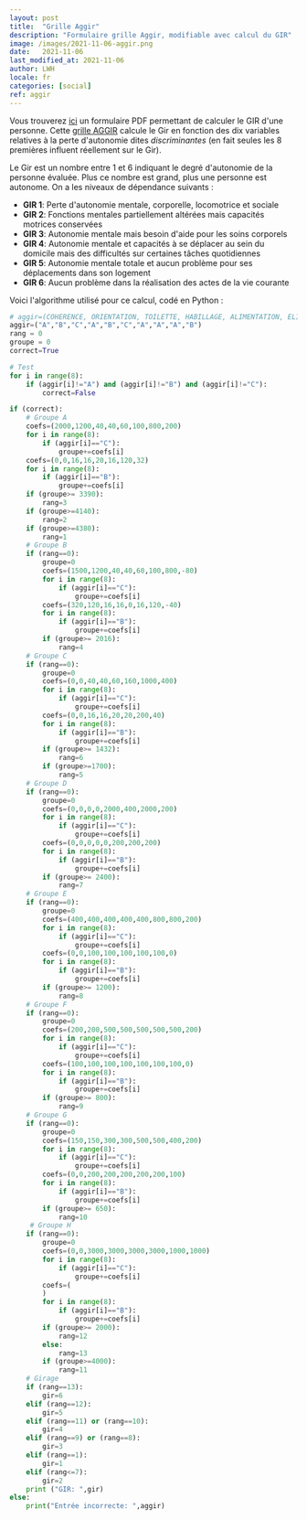 ```yaml
---
layout: post
title:  "Grille Aggir"
description: "Formulaire grille Aggir, modifiable avec calcul du GIR"
image: /images/2021-11-06-aggir.png
date:   2021-11-06
last_modified_at: 2021-11-06
author: LWH
locale: fr
categories: [social]
ref: aggir 
---
```

Vous trouverez [ici](https://github.com/LWH-21/Aggir "Dépôt Github pour les formulaires PDF") un formulaire PDF permettant de calculer le GIR d'une personne. Cette  [grille AGGIR](https://github.com/LWH-21/Aggir/blob/db4d2a2c16464154e4be0310f5d0639d5c2832c3/Formulaire_aggir.pdf "Formulaire Aggir") calcule le Gir en fonction des dix variables relatives à la perte d'autonomie dites *discriminantes* (en fait seules les 8 premières influent réellement sur le Gir).

Le Gir est un nombre entre 1 et 6 indiquant le degré d'autonomie de la personne évaluée.
Plus ce nombre est grand, plus une personne est autonome. On a les niveaux de dépendance suivants :

- **GIR 1**: Perte d'autonomie mentale, corporelle, locomotrice et sociale
- **GIR 2**: Fonctions mentales partiellement altérées mais capacités motrices conservées
- **GIR 3**: Autonomie mentale mais besoin d'aide pour les soins corporels
- **GIR 4**: Autonomie mentale et capacités à se déplacer au sein du domicile mais des difficultés sur certaines tâches quotidiennes
- **GIR 5**: Autonomie mentale totale et aucun problème pour ses déplacements dans son logement
- **GIR 6**: Aucun problème dans la réalisation des actes de la vie courante

Voici l'algorithme utilisé pour ce calcul, codé en Python :

```python
# aggir=(COHERENCE, ORIENTATION, TOILETTE, HABILLAGE, ALIMENTATION, ELIMINATION, TRANSFERTS, DEPL. INT, DEPL EXT., COMMUNICATION )
aggir=("A","B","C","A","B","C","A","A","A","B")
rang = 0
groupe = 0
correct=True

# Test 
for i in range(8):
    if (aggir[i]!="A") and (aggir[i]!="B") and (aggir[i]!="C"):
        correct=False

if (correct):
    # Groupe A
    coefs=(2000,1200,40,40,60,100,800,200)
    for i in range(8):
        if (aggir[i]=="C"):
            groupe+=coefs[i]
    coefs=(0,0,16,16,20,16,120,32)
    for i in range(8):
        if (aggir[i]=="B"):
            groupe+=coefs[i]
    if (groupe>= 3390):
        rang=3
    if (groupe>=4140):
        rang=2
    if (groupe>=4380):
        rang=1
    # Groupe B
    if (rang==0):
        groupe=0
        coefs=(1500,1200,40,40,60,100,800,-80)
        for i in range(8):
            if (aggir[i]=="C"):
                groupe+=coefs[i]
        coefs=(320,120,16,16,0,16,120,-40)
        for i in range(8):
            if (aggir[i]=="B"):
                groupe+=coefs[i]
        if (groupe>= 2016):
            rang=4
    # Groupe C
    if (rang==0):
        groupe=0
        coefs=(0,0,40,40,60,160,1000,400)
        for i in range(8):
            if (aggir[i]=="C"):
                groupe+=coefs[i]
        coefs=(0,0,16,16,20,20,200,40)
        for i in range(8):
            if (aggir[i]=="B"):
                groupe+=coefs[i]
        if (groupe>= 1432):
            rang=6
        if (groupe>=1700):
            rang=5
    # Groupe D
    if (rang==0):
        groupe=0
        coefs=(0,0,0,0,2000,400,2000,200)
        for i in range(8):
            if (aggir[i]=="C"):
                groupe+=coefs[i]
        coefs=(0,0,0,0,0,200,200,200)
        for i in range(8):
            if (aggir[i]=="B"):
                groupe+=coefs[i]
        if (groupe>= 2400):
            rang=7
    # Groupe E
    if (rang==0):
        groupe=0
        coefs=(400,400,400,400,400,800,800,200)
        for i in range(8):
            if (aggir[i]=="C"):
                groupe+=coefs[i]
        coefs=(0,0,100,100,100,100,100,0)
        for i in range(8):
            if (aggir[i]=="B"):
                groupe+=coefs[i]
        if (groupe>= 1200):
            rang=8
    # Groupe F
    if (rang==0):
        groupe=0
        coefs=(200,200,500,500,500,500,500,200)
        for i in range(8):
            if (aggir[i]=="C"):
                groupe+=coefs[i]
        coefs=(100,100,100,100,100,100,100,0)
        for i in range(8):
            if (aggir[i]=="B"):
                groupe+=coefs[i]
        if (groupe>= 800):
            rang=9
    # Groupe G
    if (rang==0):
        groupe=0
        coefs=(150,150,300,300,500,500,400,200)
        for i in range(8):
            if (aggir[i]=="C"):
                groupe+=coefs[i]
        coefs=(0,0,200,200,200,200,200,100)
        for i in range(8):
            if (aggir[i]=="B"):
                groupe+=coefs[i]
        if (groupe>= 650):
            rang=10
     # Groupe H
    if (rang==0):
        groupe=0
        coefs=(0,0,3000,3000,3000,3000,1000,1000)
        for i in range(8):
            if (aggir[i]=="C"):
                groupe+=coefs[i]
        coefs=(
		)
        for i in range(8):
            if (aggir[i]=="B"):
                groupe+=coefs[i]
        if (groupe>= 2000):
            rang=12
        else:
            rang=13
        if (groupe>=4000):
            rang=11 
    # Girage
    if (rang==13):
        gir=6
    elif (rang==12):
        gir=5
    elif (rang==11) or (rang==10):
        gir=4
    elif (rang==9) or (rang==8):
        gir=3
    elif (rang==1):
        gir=1
    elif (rang<=7):
        gir=2
    print ("GIR: ",gir)
else:
    print("Entrée incorrecte: ",aggir)
```
